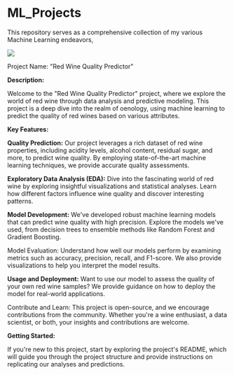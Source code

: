 # ML_Projects
This repository serves as a comprehensive collection of my various Machine Learning endeavors,

<img src="https://i.imgur.com/BgsBICA.png">

Project Name: "Red Wine Quality Predictor"

**Description:**

Welcome to the "Red Wine Quality Predictor" project, where we explore the world of red wine through data analysis and predictive modeling. This project is a deep dive into the realm of oenology, using machine learning to predict the quality of red wines based on various attributes.

**Key Features:**

**Quality Prediction:** Our project leverages a rich dataset of red wine properties, including acidity levels, alcohol content, residual sugar, and more, to predict wine quality. By employing state-of-the-art machine learning techniques, we provide accurate quality assessments.

**Exploratory Data Analysis (EDA):** Dive into the fascinating world of red wine by exploring insightful visualizations and statistical analyses. Learn how different factors influence wine quality and discover interesting patterns.

**Model Development:** We've developed robust machine learning models that can predict wine quality with high precision. Explore the models we've used, from decision trees to ensemble methods like Random Forest and Gradient Boosting.

Model Evaluation: Understand how well our models perform by examining metrics such as accuracy, precision, recall, and F1-score. We also provide visualizations to help you interpret the model results.

**Usage and Deployment:** Want to use our model to assess the quality of your own red wine samples? We provide guidance on how to deploy the model for real-world applications.

Contribute and Learn: This project is open-source, and we encourage contributions from the community. Whether you're a wine enthusiast, a data scientist, or both, your insights and contributions are welcome.

**Getting Started:**

If you're new to this project, start by exploring the project's README, which will guide you through the project structure and provide instructions on replicating our analyses and predictions.

